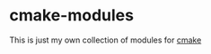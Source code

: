 cmake-modules
=============

This is just my own collection of modules for [cmake](http://www.cmake.org/)
